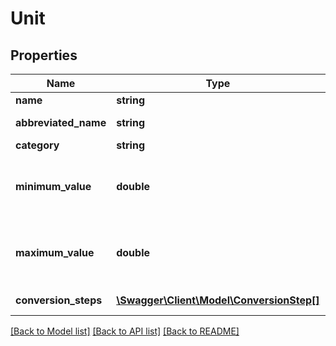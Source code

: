 # Unit

## Properties
Name | Type | Description | Notes
------------ | ------------- | ------------- | -------------
**name** | **string** | Unit name | 
**abbreviated_name** | **string** | Unit abbreviation | 
**category** | **string** | Unit category | 
**minimum_value** | **double** | The smallest acceptable value for measurements using this unit | [optional] 
**maximum_value** | **double** | The largest acceptable value for measurements using this unit | [optional] 
**conversion_steps** | [**\Swagger\Client\Model\ConversionStep[]**](ConversionStep.md) | Conversion steps list | 

[[Back to Model list]](../README.md#documentation-for-models) [[Back to API list]](../README.md#documentation-for-api-endpoints) [[Back to README]](../README.md)


